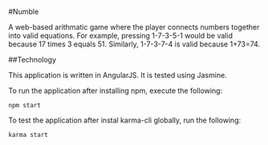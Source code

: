 #Numble

A web-based arithmatic game where the player connects numbers together into valid equations. For example, pressing 1-7-3-5-1 would be valid because 17 times 3 equals 51. Similarly, 1-7-3-7-4 is valid because 1+73=74.

##Technology

This application is written in AngularJS. It is tested using Jasmine.

To run the application after installing npm, execute the following:

```
npm start
```

To test the application after instal karma-cli globally, run the following:

```
karma start
```
